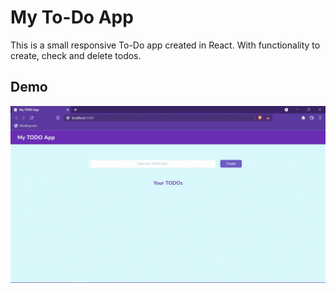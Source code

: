 # My To-Do App

This is a small responsive To-Do app created in React. With functionality to create, check and delete todos.

## Demo

![gif](https://github.com/sanskruti-shahu/To-Do_app/blob/main/todo-app/src/assets/Todo-appGif.gif)
